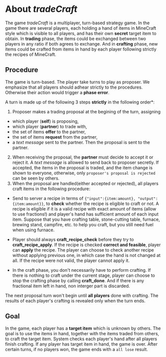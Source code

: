 # About *tradeCraft*

The game *tradeCraft* is a multiplayer, turn-based strategy game. In the game
there are several players, each holding a hand of items in MineCraft style
which is visible to all players, and has their own **secret** target item to obtain.
In **trading** phase, the items could be exchanged between two players in any
ratio if both agrees to exchange. And in **crafting** phase, new items could be
crafted from items in hand by each player following strictly the recipes of MineCraft.

## Procedure
The game is turn-based. The player take turns to play as proposer. 
We emphasize that all players should adhear strictly to the procedures. Otherwise their action would trigger a **phase error**. 

A turn is made up of the following 3 steps **strictly** in the following order*:
1. Proposer makes a trading proposal at the begining of the turn, assigning
  - which player (**self**) is proposing,
  - which player (**partner**) to trade with,
  - the set of items **offer** to the partner,
  - the set of items **request** from the partner,
  - a *text message* sent to the partner.
   Then the proposal is sent to the partner.
2. When receiving the proposal, the **partner** must decide to accept it or
   reject it. A *text message* is allowed to send back to proposer secretly.
   If accepted, the items in the proposal is traded, and the item change is
   shown to everyone, otherwise, only `proposer's proposal is rejected` can
   be seen by others.
3. When the proposal are handled(either accepted or rejected), all players craft items in the following procedure:
  - Send to server a recipe in terms of `{"input":{item:amount}, "output":{item:amount}}`,
    to **check** whether the recipe is eligible to craft or not. A recipe is
    eligible if it is a valid recipe with exact amount of items (allow to use
    fractions!) and player's hand has sufficient amount of each input item.
    Suppose that you have crafting table, stone-cutting table, furnace, brewing
    stand, campfire, etc. to help you craft, but you still need fuel when using
    furnace.
  - Player should always **craft_recipe_check** before they try to **craft_recipe_apply**. If the recipe is checked   **correct and feasible**, player can **apply** the recipe. The player
    can choose to check another recipe without applying previous one, in which
    case the hand is not changed at all. If the recipe were not valid, the
    player cannot apply it. 

  - In the craft phase, you don't necessarily have to perform crafting. If there is nothing to craft under the current stage, player can choose to stop the crafting phase by calling **craft_done**. And if there is any fractional item left in hand, non interger part is discarded.

  The next proposal turn won't begin until **all players** done with crafting.
  The results of each player's crafting is revealed only when the turn ends.

## Goal
In the game, each player has a **target item** which is unknown by others. The
goal is to use the items in hand, together with the items traded from others,
to craft the target item. System checks each player's hand after all players
finish crafting. If any player has target item in hand, the game is over. After
certain turns, if no players won, the game ends with a `all lose` result.

